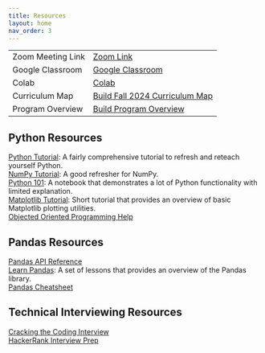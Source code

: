 ```yaml
---
title: Resources
layout: home
nav_order: 3
---
```

<table>
  <tr>
    <td>Zoom Meeting Link</td>
    <td><a href="https://us06web.zoom.us/j/3435754269">Zoom Link</a></td>
  </tr>
  <tr>
    <td>Google Classroom</td>
    <td><a href="https://classroom.google.com/u/2/c/NjkxNTY0MzI4Njk0">Google Classroom</a></td>
  </tr>
  <tr>
    <td>Colab</td>
    <td><a href="https://drive.google.com/drive/folders/19G6POOqEd0mvbXDSHZAq64kbmhPdiZ05?usp=sharing">Colab</a></td>
  </tr>
  <tr>
    <td>Curriculum Map</td>
    <td><a href="https://docs.google.com/spreadsheets/d/11Aq0QawP034qL_rAGsC7Lnye3R1vRy67ZQze8zohf3w/edit?usp=sharing">Build Fall 2024 Curriculum Map</a></td>
  </tr>
  <tr>
    <td>Program Overview</td>
    <td><a href="https://sites.google.com/hackthehood.org/hthcurriculumresources/build-program-overview">Build Program Overview</a></td>
  </tr>
</table>

## Python Resources
[Python Tutorial](https://docs.python.org/3/tutorial/index.html): A fairly comprehensive tutorial to refresh and reteach yourself Python.  
[NumPy Tutorial](https://cs231n.github.io/python-numpy-tutorial/#numpy): A good refresher for NumPy.  
[Python 101](https://nbviewer.org/urls/bitbucket.org/hrojas/learn-pandas/raw/master/lessons/Python_101.ipynb): A notebook that demonstrates a lot of Python functionality with limited explanation.  
[Matplotlib Tutorial](https://matplotlib.org/2.0.2/users/pyplot_tutorial.html): Short tutorial that provides an overview of basic Matplotlib plotting utilities.  
[Objected Oriented Programming Help](https://realpython.com/python3-object-oriented-programming/)

## Pandas Resources
[Pandas API Reference](https://pandas.pydata.org/pandas-docs/stable/reference/index.html)  
[Learn Pandas](https://nbviewer.org/url/bitbucket.org/hrojas/learn-pandas/raw/master/lessons/01%20-%20Lesson.ipynb): A set of lessons that provides an overview of the Pandas library.  
[Pandas Cheatsheet](https://github.com/HtH-HacktheHood/laney-build-2022/blob/main/data-analysis/Python-Pandas-Cheat-Sheet.png)  

## Technical Interviewing Resources
[Cracking the Coding Interview](https://github.com/AatmikJain/ComputerScienceBooks/blob/master/Cracking%20the%20Coding%20Interview.pdf)  
[HackerRank Interview Prep](https://www.hackerrank.com/interview/interview-preparation-kit)
